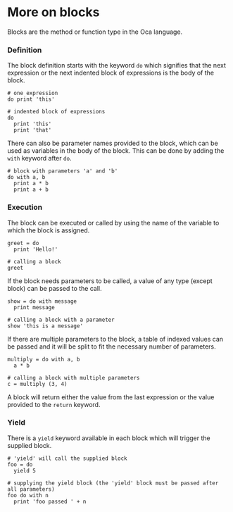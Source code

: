 # **More on blocks**
Blocks are the method or function type in the Oca language.

### **Definition**
The block definition starts with the keyword `do` which signifies that the next expression
or the next indented block of expressions is the body of the block.
```oca
# one expression
do print 'this'

# indented block of expressions
do
  print 'this'
  print 'that'
```

There can also be parameter names provided to the block, which can be used as variables in
the body of the block. This can be done by adding the `with` keyword after `do`.
```oca
# block with parameters 'a' and 'b'
do with a, b
  print a * b
  print a + b
```

### **Execution**
The block can be executed or called by using the name of the variable to which the block is assigned.
```oca
greet = do
  print 'Hello!'

# calling a block
greet
```

If the block needs parameters to be called, a value of any type (except block) can be passed
to the call.
```oca
show = do with message
  print message

# calling a block with a parameter
show 'this is a message'
```

If there are multiple parameters to the block, a table of indexed values can be passed and it will be split
to fit the necessary number of parameters.
```oca
multiply = do with a, b
  a * b

# calling a block with multiple parameters
c = multiply (3, 4)
```

A block will return either the value from the last expression or the value provided to the `return` keyword.

### **Yield**
There is a `yield` keyword available in each block which will trigger the supplied block.
```oca
# 'yield' will call the supplied block
foo = do
  yield 5

# supplying the yield block (the 'yield' block must be passed after all parameters)
foo do with n
  print 'foo passed ' + n
```
